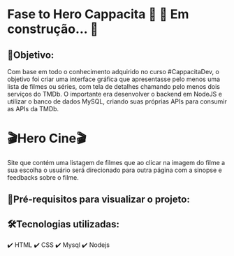 # Fase to Hero Cappacita 🚀  🚧 Em construção... 🚧

<h2>📌Objetivo:</h2> 
Com base em todo o conhecimento adquirido no curso #CappacitaDev, o objetivo foi criar uma interface gráfica que apresentasse pelo menos uma lista de filmes ou séries, com tela de detalhes chamando pelo menos dois serviços do TMDb. O importante era desenvolver o backend em NodeJS e utilizar o banco de dados MySQL, criando suas próprias APIs para consumir as APIs da TMDb.

<h1>🎬Hero Cine🎬</h1>
Site que contém uma listagem de filmes que ao clicar na imagem do filme a sua escolha o usuário será direcionado para outra página com a sinopse e feedbacks sobre o filme.

<h2>📌Pré-requisitos para visualizar o projeto:</h2>

<h2>🛠Tecnologias utilizadas:</h2>
✔️ HTML
✔️ CSS
✔️ Mysql
✔️ Nodejs



